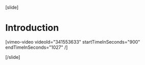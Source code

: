 [slide]
# Introduction

[vimeo-video videoId="341553633" startTimeInSeconds="900" endTimeInSeconds="1027" /]

[/slide]